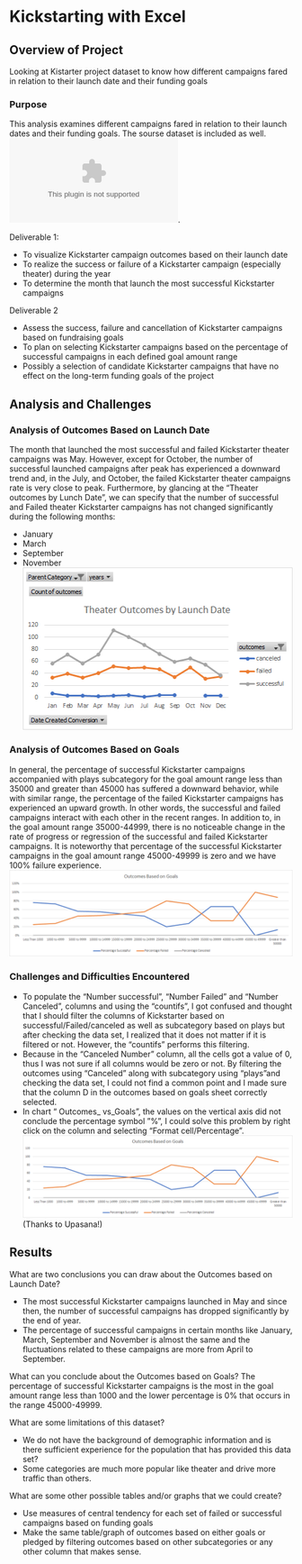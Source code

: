 # Kickstarting with Excel


## Overview of Project
Looking at Kistarter project dataset to know how different campaigns fared in relation to their launch date and their funding goals


### Purpose

This analysis examines different campaigns fared in relation to their launch dates and their funding goals. 
The sourse dataset is included as well. ![Kickstarter_Challenge](/Kickstarter_Challenge.xlsx.xlsx). 

Deliverable 1: 
* To visualize Kickstarter campaign outcomes based on their launch date
* To realize the success or failure of a Kickstarter campaign (especially theater) during the year
* To determine the month that launch the most successful Kickstarter campaigns

Deliverable 2
* Assess the success, failure and cancellation of Kickstarter campaigns based on fundraising goals
* To plan on selecting Kickstarter campaigns based on the percentage of successful campaigns in each defined goal amount range
* Possibly a selection of candidate Kickstarter campaigns that have no effect on the long-term  funding goals of the project


## Analysis and Challenges


### Analysis of Outcomes Based on Launch Date

The month that launched the most successful and failed Kickstarter theater campaigns was May. However, except for October, the number of successful launched campaigns after peak has experienced a downward trend and, in the July, and October, the failed Kickstarter theater campaigns rate is very close to peak.
Furthermore, by glancing at the “Theater outcomes by Lunch Date”, we can specify that the number of successful and Failed theater Kickstarter campaigns has not changed significantly during the following months:
* January
* March
* September
* November
![Theater_Outcomes_vs_Launch](/resources/Theater_Outcomes_vs_Launch.png)


### Analysis of Outcomes Based on Goals

In general, the percentage of successful Kickstarter campaigns accompanied with plays subcategory for the goal amount range less than 35000 and greater than 45000 has suffered a downward behavior, while with similar range, the percentage of the failed Kickstarter campaigns has experienced an upward growth. In other words, the successful and failed campaigns interact with each other in the recent ranges. 
In addition to, in the goal amount range 35000-44999, there is no noticeable change in the rate of progress or regression of the successful and failed Kickstarter campaigns.
It is noteworthy that percentage of the successful Kickstarter campaigns in the goal amount range 45000-49999 is zero and we have 100% failure experience.
![Outcomes_vs_Goals](/resources/Outcomes_vs_Goals.png)


### Challenges and Difficulties Encountered

* To populate the “Number successful”, “Number Failed” and “Number Canceled”, columns and using the “countifs”, I got confused and thought that I should filter the columns of Kickstarter based on successful/Failed/canceled as well as subcategory based on plays but after checking the data set, I realized that it does not matter if it is filtered or not. However, the “countifs” performs this filtering.
* Because in the “Canceled Number” column, all the cells got a value of 0, thus I was not sure if all columns would be zero or not. By filtering the outcomes using “Canceled” along with subcategory using “plays”and checking the data set, I could not find a common point and I made sure that the column D in the outcomes based on goals sheet correctly selected.
* In chart “ Outcomes_ vs_Goals”, the values on the vertical axis did not conclude the percentage symbol ”%”, I could solve this problem by right click on the column and selecting “Format cell/Percentage”. ![Missing Percentage](/resources/Missing%20Percentage.png)(Thanks to Upasana!)  



## Results

What are two conclusions you can draw about the Outcomes based on Launch Date?

* The most successful Kickstarter campaigns launched in May and since then, the number of successful campaigns has dropped significantly by the end of year.
* The percentage of successful campaigns in certain months like January, March, September and November is almost the same and the fluctuations related to these campaigns are more from April to September.


What can you conclude about the Outcomes based on Goals?
The percentage of successful Kickstarter campaigns is the most in the goal amount range less than 1000 and the lower percentage is 0% that occurs in the range 45000-49999.

What are some limitations of this dataset?
* We do not have the background of demographic information and is there sufficient experience for the population that has provided this data set?
* Some categories are much more popular like theater and drive more traffic than others.


What are some other possible tables and/or graphs that we could create?
* Use measures of central tendency for each set of failed or successful campaigns based on funding goals
* Make the same table/graph of outcomes based on either goals or pledged by filtering outcomes based on other subcategories or any other column that makes sense.   
